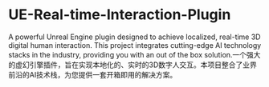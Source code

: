 # UE-Real-time-Interaction-Plugin
A powerful Unreal Engine plugin designed to achieve localized, real-time 3D digital human interaction. This project integrates cutting-edge AI technology stacks in the industry, providing you with an out of the box solution.一个强大的虚幻引擎插件，旨在实现本地化的、实时的3D数字人交互。本项目整合了业界前沿的AI技术栈，为您提供一套开箱即用的解决方案。
